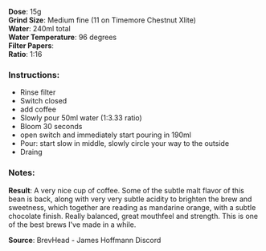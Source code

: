 **Dose**: 15g  
**Grind Size**: Medium fine (11 on Timemore Chestnut Xlite)  
**Water**: 240ml total  
**Water Temperature**: 96 degrees  
**Filter Papers**:   
**Ratio**: 1:16  

### Instructions: 
- Rinse filter
- Switch closed
- add coffee
- Slowly pour 50ml water (1:3.33 ratio)
- Bloom 30 seconds
- open switch and immediately start pouring in 190ml
- Pour: start slow in middle, slowly circle your way to the outside
- Draing

### Notes:  
**Result**: A very nice cup of coffee. Some of the subtle malt flavor of this bean is back, along with very very subtle acidity to brighten the brew and sweetness, which together are reading as mandarine orange, with a subtle chocolate finish. Really balanced, great mouthfeel and strength. This is one of the best brews I've made in a while. 

**Source**: BrevHead - James Hoffmann Discord